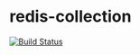 # redis-collection

[![Build Status](https://travis-ci.org/limingxinleo/redis-collection.svg?branch=master)](https://travis-ci.org/limingxinleo/redis-collection)